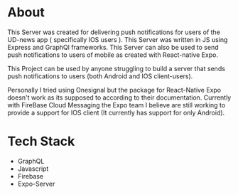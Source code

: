 # About
This Server was created for delivering push notifications for users of the UD-news app ( specifically IOS users ).
This Server was written in JS using Express and GraphQl frameworks.
This Server can also be used to send push notifications to users of mobile as created with React-native Expo.

This Project can be used by anyone struggling to build a server that sends push notifications to users (both Android and IOS client-users).

Personally I tried using Onesignal but the package for React-Native Expo doesn't work as its supposed to according to their documentation.
Currently with FireBase Cloud Messaging the Expo team I believe are still working to provide a support for IOS client (It currently has support for only Android).

# Tech Stack
* GraphQL
* Javascript
* Firebase
* Expo-Server
